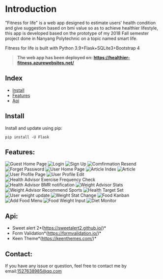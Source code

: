 # Introduction

"Fitness for life" is a web app designed to estimate users' health condition and give suggestion based on bmi value so
as to achieve healthier lifestyle, this app is developed based on the prototype of my 2018 Fall semester project done in
Nanyang Polytechnic on a topic named smart life.

Fitness for life is built with Python 3.9+Flask+SQLite3+Bootstrap 4

> **The web app has been deployed on: https://healthier-fitness.azurewebsites.net/**

## Index

- [Install](#install)
- [Features](#features)
- [Api](#api)

## Install

Install and update using pip:

```
pip install -U Flask
```

## Features:

![Guest Home Page](/Pic/1.png)
![Login](/Pic/2.png)
![Sign Up](/Pic/7.png)
![Comfirmation Resend](/Pic/8.png)
![Forget Password](/Pic/9.png)
![User Home Page](/Pic/3.png)
![Article Index](/Pic/4.png)
![Article](/Pic/5.png)
![User Profile Page](/Pic/6.png)
![User Profile Edit](/Pic/10.png)
![Health Advisor Exercise Frequency Check](/Pic/14.png)
![Health Advisor BMR notification](/Pic/15.png)
![Weight Advisor Stats](/Pic/11.png)
![Weight Advisor Recommend Sports](/Pic/12.png)
![Health Target Set](/Pic/13.png)
![User weight update](/Pic/16.png)
![Weight Stat Change](/Pic/17.png)
![Food Kanban](/Pic/20.png)
![Add Food Menu](/Pic/19.png)
![Food Weight Input](/Pic/18.png)
![Diet Monitor](/Pic/21.png)


## Api:

- Sweet alert 2*(https://sweetalert2.github.io/)*
- Form Validation*(https://formvalidation.io/)*
- Keen Theme*(https://keenthemes.com/)*

## Contact:

If you have any issue or question, feel free to contact me by email:1527638985@qq.com
